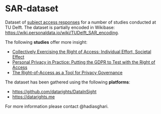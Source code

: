 # SAR-dataset
Dataset of [subject access responses](https://wiki.personaldata.io/wiki/Subject_Access_Request) for a number of studies conducted at TU Delft. The dataset is partially encoded in Wikibase: https://wiki.personaldata.io/wiki/TUDelft_SAR_encoding.

The following __studies__ offer more insight:
- [Collectively Exercising the Right of Access: Individual Effort, Societal Effect](https://policyreview.info/articles/analysis/collectively-exercising-right-access-individual-effort-societal-effect) 
- [Personal Privacy in Practice: Putting the GDPR to Test with the Right of Access](https://repository.tudelft.nl/islandora/object/uuid%3Accea2ec8-5ecb-47e3-8fae-79733d765093?collection=education)
- [The Right-of-Access as a Tool for Privacy Governance](https://www.petsymposium.org/2017/papers/hotpets/rights-of-access.pdf)

The dataset has been gathered using the following __platforms__:
- https://github.com/datarights/DataInSight
- https://datarights.me


For more information please contact @hadiasghari.




